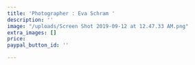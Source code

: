 ```yaml
---
title: 'Photographer : Eva Schram '
description: ''
image: "/uploads/Screen Shot 2019-09-12 at 12.47.33 AM.png"
extra_images: []
price: 
paypal_button_id: ''

---
```

